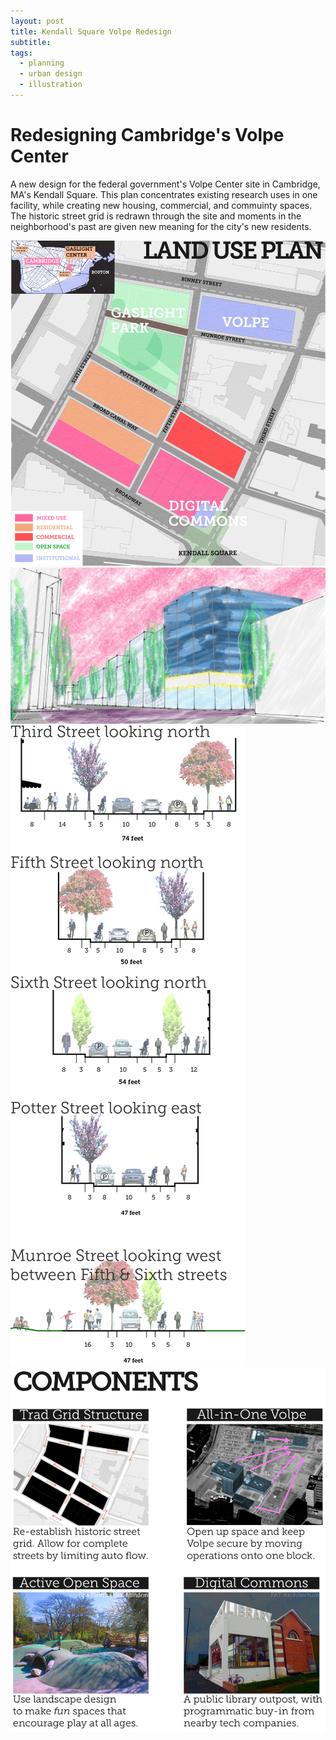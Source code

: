 ```yaml
---
layout: post
title: Kendall Square Volpe Redesign
subtitle: 
tags:
  - planning
  - urban design
  - illustration
---
```


# Redesigning Cambridge's Volpe Center
A new design for the federal government's Volpe Center site in Cambridge, MA's Kendall Square. This plan concentrates existing research uses in one facility, while creating new housing, commercial, and commuinty spaces. The historic street grid is redrawn through the site and moments in the neighborhood's past are given new meaning for the city's new residents.

![Siteplan](https://github.com/johnmccartin/johnmccartin.github.io/raw/master/img/volpe/volpe_siteplan.png)
<br />
![Port](https://github.com/johnmccartin/johnmccartin.github.io/raw/master/img/volpe/volpe_from_kendall.jpg)
<br />
![Sections](https://github.com/johnmccartin/johnmccartin.github.io/raw/master/img/volpe/volpe_sections.jpg)
<br />
![Components](https://github.com/johnmccartin/johnmccartin.github.io/raw/master/img/volpe/volpe_components.png)

